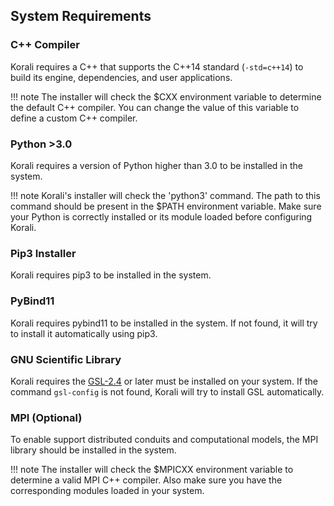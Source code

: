 ## System Requirements

### C++ Compiler

Korali requires a C++ that supports the C++14 standard (`-std=c++14`) to build its engine, dependencies, and user applications.

!!! note
		The installer will check the $CXX environment variable to determine the default C++ compiler. You can change the value of this variable to define a custom C++ compiler.

### Python >3.0

Korali requires a version of Python higher than 3.0 to be installed in the system.

!!! note
	Korali's installer will check the 'python3' command. The path to this command should be present in the $PATH environment variable. Make sure your Python is correctly installed or its module loaded before configuring Korali.

### Pip3 Installer

Korali requires pip3 to be installed in the system.

### PyBind11 

Korali requires pybind11 to be installed in the system. If not found, it will try to install it automatically using pip3.


### GNU Scientific Library

Korali requires the [GSL-2.4](http://www.gnu.org/software/gsl/) or later must be installed on your system. If the command ```gsl-config``` is not found, Korali will try to install GSL automatically.
	
### MPI (Optional)

To enable support distributed conduits and computational models, the MPI library should be installed in the system.

!!! note
	The installer will check the $MPICXX environment variable to determine a valid MPI C++ compiler. Also make sure you have the corresponding modules loaded in your system.

